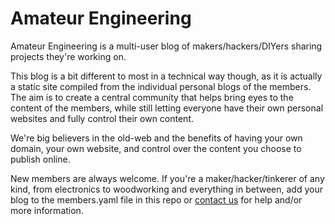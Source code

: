 # Amateur Engineering

Amateur Engineering is a multi-user blog of makers/hackers/DIYers sharing projects they're working on.

This blog is a bit different to most in a technical way though, as it is actually a static site compiled from the individual personal blogs of the members. The aim is to create a central community that helps bring eyes to the content of the members, while still letting everyone have their own personal websites and fully control their own content.

We're big believers in the old-web and the benefits of having your own domain, your own website, and control over the content you choose to publish online.

New members are always welcome. If you're a maker/hacker/tinkerer of any kind, from electronics to woodworking and everything in between, add your blog to the members.yaml file in this repo or [contact us](https://www.amateurengineering.com/contact) for help and/or more information.
